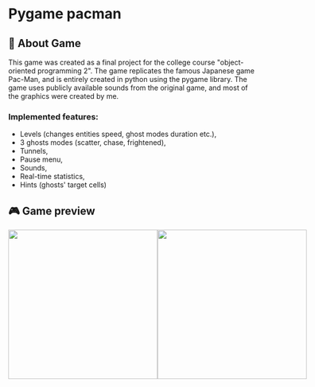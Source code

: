 # Pygame pacman
## 🎲 About Game
This game was created as a final project for the college course "object-oriented programming 2". The game replicates the famous Japanese game Pac-Man, and is entirely created in python using the pygame library. The game uses publicly available sounds from the original game, and most of the graphics were created by me.

### Implemented features:
* Levels (changes entities speed, ghost modes duration etc.),
* 3 ghosts modes (scatter, chase, frightened),
* Tunnels,
* Pause menu,
* Sounds,
* Real-time statistics,
* Hints (ghosts' target cells)

## 🎮 Game preview
<div style="display: flex">
  <img src="https://i.imgur.com/RqU30x2.png" width="300">
  <img src="https://i.imgur.com/uWi1t78.png" width="300">
</div>
